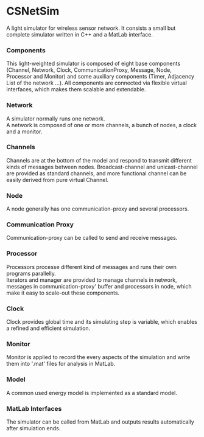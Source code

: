 CSNetSim
========

A light simulator for wireless sensor network. It consists a small but complete simulator written in C++ and a MatLab interface.  
### Components  
This light-weighted simulator is composed of eight base components (Channel, Network, Clock, CommunicationProxy, Message, Node, Processor and Monitor) and some auxiliary components (Timer, Adjacency List of the network ...). All components are connected via flexible virtual interfaces, which makes them scalable and extendable.
### Network
A simulator normally runs one network.  
A network is composed of one or more channels, a bunch of nodes, a clock and a monitor.  
### Channels  
Channels are at the bottom of the model and respond to transmit different kinds of messages between nodes. Broadcast-channel and unicast-channel are provided as standard channels, and more functional channel can be easily derived from pure virtual Channel. 
### Node  
A node generally has one communication-proxy and several processors.  
### Communication Proxy
Communication-proxy can be called to send and receive messages.  
### Processor
Processors processe different kind of messages and runs their own programs parallelly.   
Iterators and manager are provided to manage channels in network, messages in communication-proxy' buffer and processors in node, which make it easy to scale-out these components.  
### Clock  
Clock provides global time and its simulating step is variable, which enables a refined and efficient simulation.  
### Monitor  
Monitor is applied to record the every aspects of the simulation and write them into '.mat' files for analysis in MatLab.  
### Model   
A common used energy model is implemented as a standard model.  
### MatLab Interfaces   
The simulator can be called from MatLab and outputs results automatically after simulation ends.  
